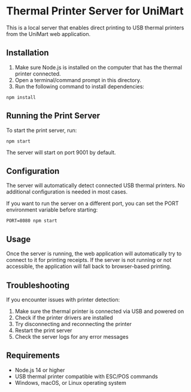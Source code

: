 # Thermal Printer Server for UniMart

This is a local server that enables direct printing to USB thermal printers from the UniMart web application.

## Installation

1. Make sure Node.js is installed on the computer that has the thermal printer connected.
2. Open a terminal/command prompt in this directory.
3. Run the following command to install dependencies:

```
npm install
```

## Running the Print Server

To start the print server, run:

```
npm start
```

The server will start on port 9001 by default.

## Configuration

The server will automatically detect connected USB thermal printers. No additional configuration is needed in most cases.

If you want to run the server on a different port, you can set the PORT environment variable before starting:

```
PORT=8080 npm start
```

## Usage

Once the server is running, the web application will automatically try to connect to it for printing receipts. If the server is not running or not accessible, the application will fall back to browser-based printing.

## Troubleshooting

If you encounter issues with printer detection:

1. Make sure the thermal printer is connected via USB and powered on
2. Check if the printer drivers are installed
3. Try disconnecting and reconnecting the printer
4. Restart the print server
5. Check the server logs for any error messages

## Requirements

- Node.js 14 or higher
- USB thermal printer compatible with ESC/POS commands
- Windows, macOS, or Linux operating system